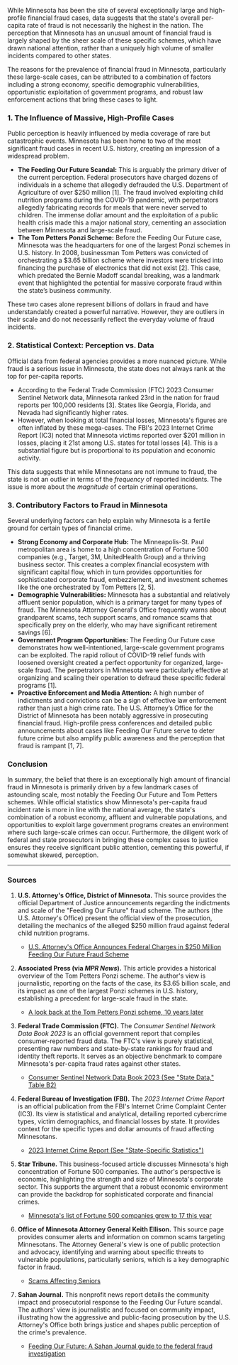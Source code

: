 While Minnesota has been the site of several exceptionally large and high-profile financial fraud cases, data suggests that the state's overall per-capita rate of fraud is not necessarily the highest in the nation. The perception that Minnesota has an unusual amount of financial fraud is largely shaped by the sheer scale of these specific schemes, which have drawn national attention, rather than a uniquely high volume of smaller incidents compared to other states.

The reasons for the prevalence of financial fraud in Minnesota, particularly these large-scale cases, can be attributed to a combination of factors including a strong economy, specific demographic vulnerabilities, opportunistic exploitation of government programs, and robust law enforcement actions that bring these cases to light.

### 1. The Influence of Massive, High-Profile Cases

Public perception is heavily influenced by media coverage of rare but catastrophic events. Minnesota has been home to two of the most significant fraud cases in recent U.S. history, creating an impression of a widespread problem.

*   **The Feeding Our Future Scandal:** This is arguably the primary driver of the current perception. Federal prosecutors have charged dozens of individuals in a scheme that allegedly defrauded the U.S. Department of Agriculture of over $250 million [1]. The fraud involved exploiting child nutrition programs during the COVID-19 pandemic, with perpetrators allegedly fabricating records for meals that were never served to children. The immense dollar amount and the exploitation of a public health crisis made this a major national story, cementing an association between Minnesota and large-scale fraud.
*   **The Tom Petters Ponzi Scheme:** Before the Feeding Our Future case, Minnesota was the headquarters for one of the largest Ponzi schemes in U.S. history. In 2008, businessman Tom Petters was convicted of orchestrating a $3.65 billion scheme where investors were tricked into financing the purchase of electronics that did not exist [2]. This case, which predated the Bernie Madoff scandal breaking, was a landmark event that highlighted the potential for massive corporate fraud within the state’s business community.

These two cases alone represent billions of dollars in fraud and have understandably created a powerful narrative. However, they are outliers in their scale and do not necessarily reflect the everyday volume of fraud incidents.

### 2. Statistical Context: Perception vs. Data

Official data from federal agencies provides a more nuanced picture. While fraud is a serious issue in Minnesota, the state does not always rank at the top for per-capita reports.

*   According to the Federal Trade Commission (FTC) 2023 Consumer Sentinel Network data, Minnesota ranked 23rd in the nation for fraud reports per 100,000 residents [3]. States like Georgia, Florida, and Nevada had significantly higher rates.
*   However, when looking at total financial losses, Minnesota's figures are often inflated by these mega-cases. The FBI's 2023 Internet Crime Report (IC3) noted that Minnesota victims reported over $201 million in losses, placing it 21st among U.S. states for total losses [4]. This is a substantial figure but is proportional to its population and economic activity.

This data suggests that while Minnesotans are not immune to fraud, the state is not an outlier in terms of the *frequency* of reported incidents. The issue is more about the *magnitude* of certain criminal operations.

### 3. Contributory Factors to Fraud in Minnesota

Several underlying factors can help explain why Minnesota is a fertile ground for certain types of financial crime.

*   **Strong Economy and Corporate Hub:** The Minneapolis-St. Paul metropolitan area is home to a high concentration of Fortune 500 companies (e.g., Target, 3M, UnitedHealth Group) and a thriving business sector. This creates a complex financial ecosystem with significant capital flow, which in turn provides opportunities for sophisticated corporate fraud, embezzlement, and investment schemes like the one orchestrated by Tom Petters [2, 5].
*   **Demographic Vulnerabilities:** Minnesota has a substantial and relatively affluent senior population, which is a primary target for many types of fraud. The Minnesota Attorney General's Office frequently warns about grandparent scams, tech support scams, and romance scams that specifically prey on the elderly, who may have significant retirement savings [6].
*   **Government Program Opportunities:** The Feeding Our Future case demonstrates how well-intentioned, large-scale government programs can be exploited. The rapid rollout of COVID-19 relief funds with loosened oversight created a perfect opportunity for organized, large-scale fraud. The perpetrators in Minnesota were particularly effective at organizing and scaling their operation to defraud these specific federal programs [1].
*   **Proactive Enforcement and Media Attention:** A high number of indictments and convictions can be a sign of effective law enforcement rather than just a high crime rate. The U.S. Attorney’s Office for the District of Minnesota has been notably aggressive in prosecuting financial fraud. High-profile press conferences and detailed public announcements about cases like Feeding Our Future serve to deter future crime but also amplify public awareness and the perception that fraud is rampant [1, 7].

### Conclusion

In summary, the belief that there is an exceptionally high amount of financial fraud in Minnesota is primarily driven by a few landmark cases of astounding scale, most notably the Feeding Our Future and Tom Petters schemes. While official statistics show Minnesota's per-capita fraud incident rate is more in line with the national average, the state's combination of a robust economy, affluent and vulnerable populations, and opportunities to exploit large government programs creates an environment where such large-scale crimes can occur. Furthermore, the diligent work of federal and state prosecutors in bringing these complex cases to justice ensures they receive significant public attention, cementing this powerful, if somewhat skewed, perception.

---
### Sources

1.  **U.S. Attorney's Office, District of Minnesota.** This source provides the official Department of Justice announcements regarding the indictments and scale of the "Feeding Our Future" fraud scheme. The authors (the U.S. Attorney's Office) present the official view of the prosecution, detailing the mechanics of the alleged $250 million fraud against federal child nutrition programs.
    *   [U.S. Attorney's Office Announces Federal Charges in $250 Million Feeding Our Future Fraud Scheme](https://www.justice.gov/usao-mn/pr/us-attorney-s-office-announces-federal-charges-250-million-feeding-our-future-fraud)

2.  **Associated Press (via *MPR News*).** This article provides a historical overview of the Tom Petters Ponzi scheme. The author's view is journalistic, reporting on the facts of the case, its $3.65 billion scale, and its impact as one of the largest Ponzi schemes in U.S. history, establishing a precedent for large-scale fraud in the state.
    *   [A look back at the Tom Petters Ponzi scheme, 10 years later](https://www.mprnews.org/story/2018/09/24/tom-petters-ponzi-scheme-10-years-later)

3.  **Federal Trade Commission (FTC).** The *Consumer Sentinel Network Data Book 2023* is an official government report that compiles consumer-reported fraud data. The FTC's view is purely statistical, presenting raw numbers and state-by-state rankings for fraud and identity theft reports. It serves as an objective benchmark to compare Minnesota's per-capita fraud rates against other states.
    *   [Consumer Sentinel Network Data Book 2023 (See "State Data," Table B2)](https://www.ftc.gov/reports/consumer-sentinel-network-data-book-2023)

4.  **Federal Bureau of Investigation (FBI).** The *2023 Internet Crime Report* is an official publication from the FBI's Internet Crime Complaint Center (IC3). Its view is statistical and analytical, detailing reported cybercrime types, victim demographics, and financial losses by state. It provides context for the specific types and dollar amounts of fraud affecting Minnesotans.
    *   [2023 Internet Crime Report (See "State-Specific Statistics")](https://www.ic3.gov/Media/PDF/AnnualReport/2023_IC3Report.pdf)

5.  **Star Tribune.** This business-focused article discusses Minnesota's high concentration of Fortune 500 companies. The author's perspective is economic, highlighting the strength and size of Minnesota's corporate sector. This supports the argument that a robust economic environment can provide the backdrop for sophisticated corporate and financial crimes.
    *   [Minnesota's list of Fortune 500 companies grew to 17 this year](https://www.startribune.com/minnesotas-list-of-fortune-500-companies-grew-to-17-this-year/600279628/)

6.  **Office of Minnesota Attorney General Keith Ellison.** This source page provides consumer alerts and information on common scams targeting Minnesotans. The Attorney General's view is one of public protection and advocacy, identifying and warning about specific threats to vulnerable populations, particularly seniors, which is a key demographic factor in fraud.
    *   [Scams Affecting Seniors](https://www.ag.state.mn.us/consumer/seniors/)

7.  **Sahan Journal.** This nonprofit news report details the community impact and prosecutorial response to the Feeding Our Future scandal. The authors' view is journalistic and focused on community impact, illustrating how the aggressive and public-facing prosecution by the U.S. Attorney's Office both brings justice and shapes public perception of the crime's prevalence.
    *   [Feeding Our Future: A Sahan Journal guide to the federal fraud investigation](https://sahanjournal.com/criminal-justice/feeding-our-future-guide-fraud-investigation-nonprofit/)